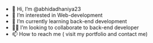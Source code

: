 - 👋 Hi, I’m @abhidadhaniya23
- 👀 I’m interested in Web-development
- 🌱 I’m currently learning back-end development
- 👊🏻 I’m looking to collaborate to back-end developer
- 📫 How to reach me ( visit my portfolio and contact me)

<!---
abhidadhaniya23/abhidadhaniya23 is a ✨ special ✨ repository because its `README.md` (this file) appears on your GitHub profile.
You can click the Preview link to take a look at your changes.
--->
